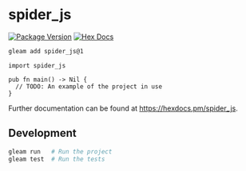 # spider_js

[![Package Version](https://img.shields.io/hexpm/v/spider_js)](https://hex.pm/packages/spider_js)
[![Hex Docs](https://img.shields.io/badge/hex-docs-ffaff3)](https://hexdocs.pm/spider_js/)

```sh
gleam add spider_js@1
```
```gleam
import spider_js

pub fn main() -> Nil {
  // TODO: An example of the project in use
}
```

Further documentation can be found at <https://hexdocs.pm/spider_js>.

## Development

```sh
gleam run   # Run the project
gleam test  # Run the tests
```
